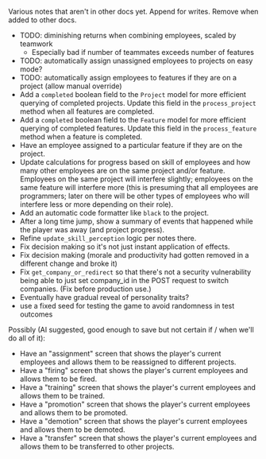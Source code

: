 Various notes that aren't in other docs yet. Append for writes. Remove when added to other docs.

- TODO: diminishing returns when combining employees, scaled by teamwork
  - Especially bad if number of teammates exceeds number of features
- TODO: automatically assign unassigned employees to projects on easy mode?
- TODO: automatically assign employees to features if they are on a project (allow manual override)
- Add a `completed` boolean field to the `Project` model for more efficient querying of completed projects. Update this field in the `process_project` method when all features are completed.
- Add a `completed` boolean field to the `Feature` model for more efficient querying of completed features. Update this field in the `process_feature` method when a feature is completed.
- Have an employee assigned to a particular feature if they are on the project.
- Update calculations for progress based on skill of employees and how many other employees are on the
same project and/or feature. Employees on the same project will interfere slightly; employees on the same feature will interfere more (this is presuming that all employees are programmers; later on there will be other types of employees who will interfere less or more depending on their role).
- Add an automatic code formatter like `black` to the project.
- After a long time jump, show a summary of events that happened while the player was away (and project progress).
- Refine `update_skill_perception` logic per notes there.
- Fix decision making so it's not just instant application of effects.
- Fix decision making (morale and productivity had gotten removed in a different change and broke it)
- Fix `get_company_or_redirect` so that there's not a security vulnerability being able to just set company_id in the POST request to switch companies. (Fix before production use.)
- Eventually have gradual reveal of personality traits?
- use a fixed seed for testing the game to avoid randomness in test outcomes

Possibly (AI suggested, good enough to save but not certain if / when we'll do all of it):
- Have an "assignment" screen that shows the player's current employees and allows them to be reassigned to different projects.
- Have a "firing" screen that shows the player's current employees and allows them to be fired.
- Have a "training" screen that shows the player's current employees and allows them to be trained.
- Have a "promotion" screen that shows the player's current employees and allows them to be promoted.
- Have a "demotion" screen that shows the player's current employees and allows them to be demoted.
- Have a "transfer" screen that shows the player's current employees and allows them to be transferred to other projects.
